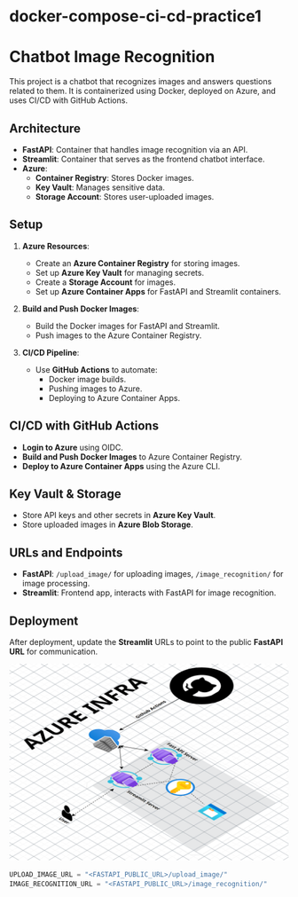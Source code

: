 # docker-compose-ci-cd-practice1
#
# Chatbot Image Recognition

This project is a chatbot that recognizes images and answers questions related to them. It is containerized using Docker, deployed on Azure, and uses CI/CD with GitHub Actions.

## Architecture

- **FastAPI**: Container that handles image recognition via an API.
- **Streamlit**: Container that serves as the frontend chatbot interface.
- **Azure**:
  - **Container Registry**: Stores Docker images.
  - **Key Vault**: Manages sensitive data.
  - **Storage Account**: Stores user-uploaded images.

## Setup

1. **Azure Resources**:
   - Create an **Azure Container Registry** for storing images.
   - Set up **Azure Key Vault** for managing secrets.
   - Create a **Storage Account** for images.
   - Set up **Azure Container Apps** for FastAPI and Streamlit containers.

2. **Build and Push Docker Images**:
   - Build the Docker images for FastAPI and Streamlit.
   - Push images to the Azure Container Registry.

3. **CI/CD Pipeline**:
   - Use **GitHub Actions** to automate:
     - Docker image builds.
     - Pushing images to Azure.
     - Deploying to Azure Container Apps.

## CI/CD with GitHub Actions

- **Login to Azure** using OIDC.
- **Build and Push Docker Images** to Azure Container Registry.
- **Deploy to Azure Container Apps** using the Azure CLI.

## Key Vault & Storage

- Store API keys and other secrets in **Azure Key Vault**.
- Store uploaded images in **Azure Blob Storage**.

## URLs and Endpoints

- **FastAPI**: `/upload_image/` for uploading images, `/image_recognition/` for image processing.
- **Streamlit**: Frontend app, interacts with FastAPI for image recognition.

## Deployment

After deployment, update the **Streamlit** URLs to point to the public **FastAPI URL** for communication.

![Infrastructure Diagram](Image_gallery/infra.png)

```python
UPLOAD_IMAGE_URL = "<FASTAPI_PUBLIC_URL>/upload_image/"
IMAGE_RECOGNITION_URL = "<FASTAPI_PUBLIC_URL>/image_recognition/"

